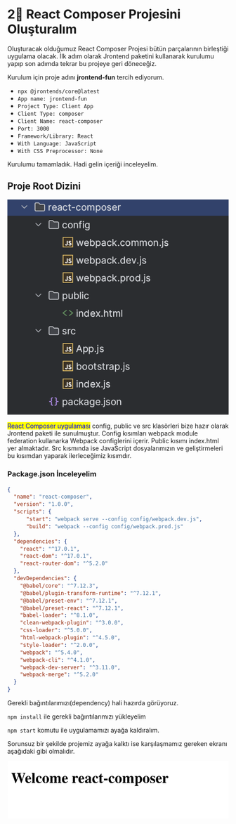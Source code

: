 # 2⃣ React Composer Projesini Oluşturalım

Oluşturacak olduğumuz React Composer Projesi bütün parçalarının birleştiği uygulama olacak. İlk adım olarak Jrontend paketini kullanarak kurulumu yapıp son adımda tekrar bu projeye geri döneceğiz.



Kurulum için proje adını **jrontend-fun** tercih ediyorum.

* `npx @jrontends/core@latest`
* `App name: jrontend-fun`
* `Project Type: Client App`
* `Client Type: composer`
* `Client Name: react-composer`
* `Port: 3000`
* `Framework/Library: React`
* `With Language: JavaScript`
* `With CSS Preprocessor: None`

Kurulumu tamamladık. Hadi gelin içeriği inceleyelim.

## Proje Root Dizini

![](<../.gitbook/assets/Screenshot 2023-05-07 at 20.15.29.png>)

<mark style="color:blue;">React Composer uygulaması</mark> config, public ve src klasörleri bize hazır olarak Jrontend paketi ile sunulmuştur. Config kısımları webpack module federation kullanarka Webpack configlerini içerir. Public kısımı index.html yer almaktadır. Src kısmında ise JavaScript dosyalarımızın ve geliştirmeleri bu kısımdan yaparak ilerleceğimiz kısımdır.

### Package.json İnceleyelim

```json
{
  "name": "react-composer",
  "version": "1.0.0",
  "scripts": {
      "start": "webpack serve --config config/webpack.dev.js",
      "build": "webpack --config config/webpack.prod.js"
  },
  "dependencies": {
    "react": "^17.0.1",
    "react-dom": "^17.0.1",
    "react-router-dom": "^5.2.0"
  },
  "devDependencies": {
    "@babel/core": "^7.12.3",
    "@babel/plugin-transform-runtime": "^7.12.1",
    "@babel/preset-env": "^7.12.1",
    "@babel/preset-react": "^7.12.1",
    "babel-loader": "^8.1.0",
    "clean-webpack-plugin": "^3.0.0",
    "css-loader": "^5.0.0",
    "html-webpack-plugin": "^4.5.0",
    "style-loader": "^2.0.0",
    "webpack": "^5.4.0",
    "webpack-cli": "^4.1.0",
    "webpack-dev-server": "^3.11.0",
    "webpack-merge": "^5.2.0"
  }
}
```

Gerekli bağıntılarımızı(dependency) hali hazırda görüyoruz.&#x20;

`npm install` ile gerekli bağıntılarımızı yükleyelim

`npm start` komutu ile uygulamamızı ayağa kaldıralım.

Sorunsuz bir şekilde projemiz ayağa kalktı ise karşılaşmamız gereken ekranı aşağıdaki gibi olmalıdır.

![](<../.gitbook/assets/Screenshot 2023-05-07 at 20.22.30.png>)
